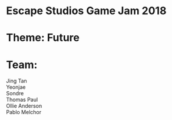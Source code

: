 # Escape Studios Game Jam 2018
# Theme: Future<br/>
# Team: <br/>
Jing Tan<br/> Yeonjae<br/> Sondre<br/> Thomas Paul<br/> Ollie Anderson<br/> Pablo Melchor
